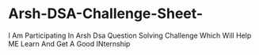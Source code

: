 # Arsh-DSA-Challenge-Sheet-
I Am Participating In Arsh Dsa Question Solving Challenge Which Will Help ME Learn And Get A Good INternship
